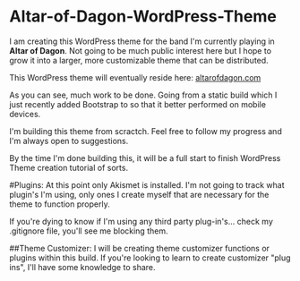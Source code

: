 # Altar-of-Dagon-WordPress-Theme
I am creating this WordPress theme for the band I'm currently playing in **Altar of Dagon**. Not going to be much public interest here but I hope to grow it into a larger, more customizable theme that can be distributed.

This WordPress theme will eventually reside here: [altarofdagon.com](http://altarofdagon.com)

As you can see, much work to be done. Going from a static build which I just recently added Bootstrap to so that it better performed on mobile devices.

I'm building this theme from scractch. Feel free to follow my progress and I'm always open to suggestions.

By the time I'm done building this, it will be a full start to finish WordPress Theme creation tutorial of sorts.

#Plugins:
At this point only Akismet is installed. I'm not going to track what plugin's I'm using, only ones I create myself that are necessary for the theme to function properly.

If you're dying to know if I'm using any third party plug-in's... check my .gitignore file, you'll see me blocking them.

##Theme Customizer:
I will be creating theme customizer functions or plugins within this build. If you're looking to learn to create customizer "plug ins", I'll have some knowledge to share.
